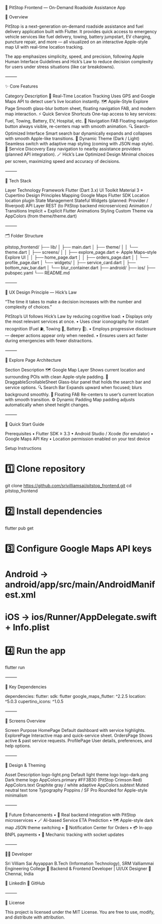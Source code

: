 🚗 PitStop Frontend — On-Demand Roadside Assistance App

🧭 Overview

PitStop is a next-generation on-demand roadside assistance and fuel delivery application built with Flutter.
It provides quick access to emergency vehicle services like fuel delivery, towing, battery jumpstart, EV charging, puncture repair, and more — all visualized on an interactive Apple-style map UI with real-time location tracking.

The app emphasizes simplicity, speed, and precision, following Apple Human Interface Guidelines and Hick’s Law to reduce decision complexity for users under stress situations (like car breakdowns).

⸻

✨ Core Features

Category	Description
🚗 Real-Time Location Tracking	Uses GPS and Google Maps API to detect user’s live location instantly.
🗺️ Apple-Style Explore Page	Smooth glass-blur bottom sheet, floating navigation FAB, and modern map interaction.
⚡ Quick Service Shortcuts	One-tap access to key services: Fuel, Towing, Battery, EV, Hospital, etc.
🧭 Navigation FAB	Floating navigation button always visible, re-centers map with smooth animation.
🔍 Search-Optimized Interface	Smart search bar dynamically expands and collapses with smooth Apple-like transitions.
🌙 Dynamic Theme (Dark / Light)	Seamless switch with adaptive map styling (coming with JSON map style).
💬 Service Discovery	Easy navigation to nearby assistance providers (planned API integration).
🪄 Hick’s Law Optimized Design	Minimal choices per screen, maximizing speed and accuracy of decisions.


⸻

🧩 Tech Stack

Layer	Technology
Framework	Flutter (Dart 3.x)
UI Toolkit	Material 3 + Cupertino Design Principles
Mapping	Google Maps Flutter SDK
Location	location plugin
State Management	Stateful Widgets (planned: Provider / Riverpod)
API Layer	REST (to PitStop backend microservices)
Animation / Transitions	Implicit + Explicit Flutter Animations
Styling	Custom Theme via AppColors (from theme/theme.dart)


⸻

🗂️ Folder Structure

pitstop_frontend/
├── lib/
│   ├── main.dart
│   ├── theme/
│   │   └── theme.dart
│   ├── screens/
│   │   ├── explore_page.dart   ← Apple Maps–style Explore UI
│   │   ├── home_page.dart
│   │   ├── orders_page.dart
│   │   └── profile_page.dart
│   └── widgets/
│       ├── service_card.dart
│       ├── bottom_nav_bar.dart
│       └── blur_container.dart
├── android/
├── ios/
├── pubspec.yaml
└── README.md


⸻

🧠 UX Design Principle — Hick’s Law

“The time it takes to make a decision increases with the number and complexity of choices.”

PitStop’s UI follows Hick’s Law by reducing cognitive load:
	•	Displays only the most relevant services at once.
	•	Uses clear iconography for instant recognition (Fuel ⛽, Towing 🚚, Battery 🔋).
	•	Employs progressive disclosure — deeper actions appear only when needed.
	•	Ensures users act faster during emergencies with fewer distractions.

⸻

🧱 Explore Page Architecture

Section	Description
🗺️ Google Map Layer	Shows current location and surrounding POIs with clean Apple-style padding.
📜 DraggableScrollableSheet	Glass-blur panel that holds the search bar and service options.
🔍 Search Bar	Expands upward when focused; blurs background smoothly.
🧭 Floating FAB	Re-centers to user’s current location with smooth transition.
⚙️ Dynamic Padding	Map padding adjusts automatically when sheet height changes.


⸻

🚀 Quick Start Guide

Prerequisites
	•	Flutter SDK ≥ 3.3
	•	Android Studio / Xcode (for emulator)
	•	Google Maps API Key
	•	Location permission enabled on your test device

Setup Instructions

# 1️⃣ Clone repository
git clone https://github.com/srivilliamsai/pitstop_frontend.git
cd pitstop_frontend

# 2️⃣ Install dependencies
flutter pub get

# 3️⃣ Configure Google Maps API keys
# Android → android/app/src/main/AndroidManifest.xml
# iOS → ios/Runner/AppDelegate.swift + Info.plist

# 4️⃣ Run the app
flutter run


⸻

🧩 Key Dependencies

dependencies:
  flutter:
    sdk: flutter
  google_maps_flutter: ^2.2.5
  location: ^5.0.3
  cupertino_icons: ^1.0.5


⸻

🧭 Screens Overview

Screen	Purpose
HomePage	Default dashboard with service highlights.
ExplorePage	Interactive map and quick-service sheet.
OrdersPage	Shows active & past service requests.
ProfilePage	User details, preferences, and help options.


⸻

🧰 Design & Theming

Asset	Description
logo-light.png	Default light theme logo
logo-dark.png	Dark theme logo
AppColors.primary	#FF3B30 (PitStop Crimson Red)
AppColors.text	Graphite gray / white adaptive
AppColors.subtext	Muted neutral text tone
Typography	Poppins / SF Pro Rounded for Apple-style minimalism


⸻

🔄 Future Enhancements
	•	🔗 Real backend integration with PitStop microservices
	•	🪄 AI-based Service ETA Prediction
	•	🗺️ Apple-style dark map JSON theme switching
	•	🔔 Notification Center for Orders
	•	💳 In-app BNPL payments
	•	🧰 Mechanic tracking with socket updates

⸻

👨‍💻 Developer

Sri Villiam Sai Ayyappan
B.Tech (Information Technology), SRM Valliammai Engineering College
💼 Backend & Frontend Developer | UI/UX Designer
📍 Chennai, India

🔗 LinkedIn
🔗 GitHub

⸻

🪪 License

This project is licensed under the MIT License.
You are free to use, modify, and distribute with attribution.
